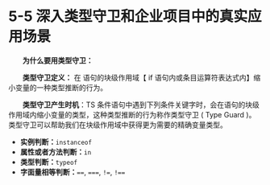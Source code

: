 # 5-5 深入类型守卫和企业项目中的真实应用场景

　　**为什么要用类型守卫：**

　　**类型守卫定义：** 在 语句的块级作用域【 if 语句内或条目运算符表达式内】缩小变量的一种类型推断的行为。

　　**类型守卫产生时机**：TS  条件语句中遇到下列条件关键字时，会在语句的块级作用域内缩小变量的类型，这种类型推断的行为称作类型守卫 ( Type Guard )。类型守卫可以帮助我们在块级作用域中获得更为需要的精确变量类型。

* **实例判断：**`instanceof`
* **属性或者方法判断：**`in`
* **类型判断：**`typeof`
* **字面量相等判断：**`==`, `===`, `!=`, `!==`

　　
